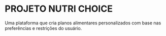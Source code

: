 # PROJETO NUTRI CHOICE
Uma plataforma que cria planos alimentares personalizados com base nas preferências e restrições do usuário.
